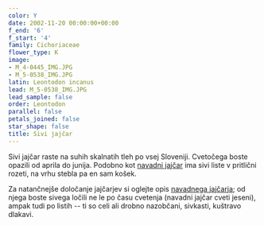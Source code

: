 ```yaml
---
color: Y
date: 2002-11-20 00:00:00+00:00
f_end: '6'
f_start: '4'
family: Cichoriaceae
flower_type: K
image:
- M_4-0445_IMG.JPG
- M_5-0538_IMG.JPG
latin: Leontodon incanus
lead: M_5-0538_IMG.JPG
lead_sample: false
order: Leontodon
parallel: false
petals_joined: false
star_shape: false
title: Sivi jajčar
---
```

Sivi jajčar raste na suhih skalnatih tleh po vsej Sloveniji. Cvetočega boste opazili od aprila do junija. Podobno kot [navadni jajčar](../leontodonhispidusdanubialis/) ima sivi liste v pritlični rozeti, na vrhu stebla pa en sam košek.

Za natančnejše določanje jajčarjev si oglejte opis [navadnega jajčarja](../leontodonhispidusdanubialis/); od njega boste sivega ločili ne le po času cvetenja (navadni jajčar cveti jeseni), ampak tudi po listih -- ti so celi ali drobno nazobčani, sivkasti, kuštravo dlakavi.
